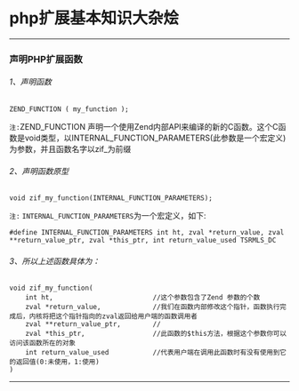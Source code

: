 # php扩展基本知识大杂烩
------



### 声明PHP扩展函数
###### 1、声明函数
```
ZEND_FUNCTION ( my_function );
```
`注:`ZEND_FUNCTION 声明一个使用Zend内部API来编译的新的C函数。这个C函数是void类型，以INTERNAL_FUNCTION_PARAMETERS(此参数是一个宏定义)为参数，并且函数名字以zif_为前缀

###### 2、声明函数原型
```
void zif_my_function(INTERNAL_FUNCTION_PARAMETERS);
```
`注:` `INTERNAL_FUNCTION_PARAMETERS`为一个宏定义，如下:
```
#define INTERNAL_FUNCTION_PARAMETERS int ht, zval *return_value, zval **return_value_ptr, zval *this_ptr, int return_value_used TSRMLS_DC
```

###### 3、所以上述函数具体为：
```
void zif_my_function(
	int ht, 						//这个参数包含了Zend 参数的个数
	zval *return_value, 			//我们在函数内部修改这个指针，函数执行完成后，内核将把这个指针指向的zval返回给用户端的函数调用者
	zval **return_value_ptr, 		//
	zval *this_ptr, 				//此函数的$this方法，根据这个参数你可以访问该函数所在的对象
	int return_value_used 			//代表用户端在调用此函数时有没有使用到它的返回值(0:未使用，1:使用)
)
```

------


